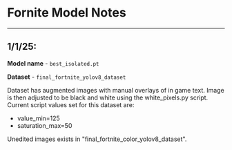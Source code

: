# Fornite Model Notes

---

## **1/1/25:**

**Model name** - `best_isolated.pt`

**Dataset** - `final_fortnite_yolov8_dataset`

Dataset has augmented images with manual overlays of in game text.
Image is then adjusted to be black and white using the white_pixels.py script.
Current script values set for this dataset are:

* value_min=125
* saturation_max=50

Unedited images exists in "final_fortnite_color_yolov8_dataset".
